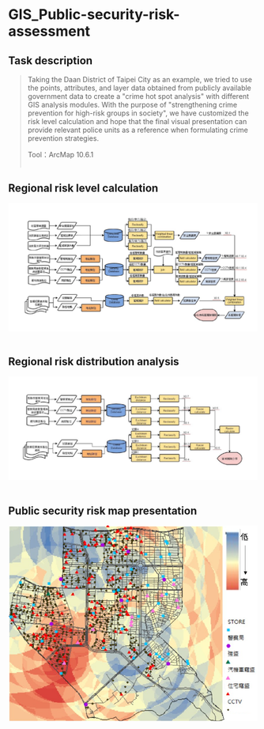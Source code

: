 # GIS_Public-security-risk-assessment

## Task description
> Taking the Daan District of Taipei City as an example, we tried to use the points, attributes, and layer data obtained from publicly available government data to create a "crime hot spot analysis" with different GIS analysis modules. With the purpose of "strengthening crime prevention for high-risk groups in society", we have customized the risk level calculation and hope that the final visual presentation can provide relevant police units as a reference when formulating crime prevention strategies.  
> 
> Tool：ArcMap 10.6.1 <br><br>

## Regional risk level calculation
![image](https://github.com/mida18/GIS_Public-security-risk-assessment/blob/main/Fig/%E5%8D%80%E5%9F%9F%E9%A2%A8%E9%9A%AA%E7%AD%89%E7%B4%9A%E8%A8%88%E7%AE%97.png)<br><br>

## Regional risk distribution analysis
![image](https://github.com/mida18/GIS_Public-security-risk-assessment/blob/main/Fig/%E5%8D%80%E5%9F%9F%E9%A2%A8%E9%9A%AA%E5%88%86%E4%BD%88%E5%88%86%E6%9E%90.png)<br><br>

## Public security risk map presentation
![image](https://github.com/mida18/GIS_Public-security-risk-assessment/blob/main/Fig/%E6%B2%BB%E5%AE%89%E9%A2%A8%E9%9A%AA%E5%9C%96.png)<br><br>
